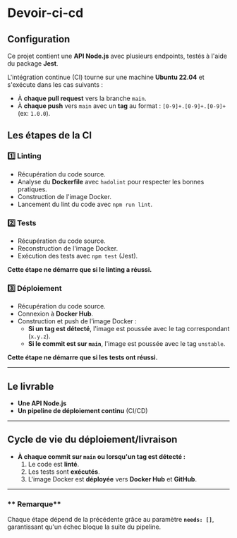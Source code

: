 # Devoir-ci-cd

## Configuration

Ce projet contient une **API Node.js** avec plusieurs endpoints, testés à l'aide du package **Jest**.

L'intégration continue (CI) tourne sur une machine **Ubuntu 22.04** et s'exécute dans les cas suivants :
- À **chaque pull request** vers la branche `main`.
- À **chaque push** vers `main` avec un **tag** au format : `[0-9]+.[0-9]+.[0-9]+` (ex: `1.0.0`).


## Les étapes de la CI
### 1️⃣ **Linting**
- Récupération du code source.
- Analyse du **Dockerfile** avec `hadolint` pour respecter les bonnes pratiques.
- Construction de l'image Docker.
- Lancement du lint du code avec `npm run lint`.

### 2️⃣ **Tests**
- Récupération du code source.
- Reconstruction de l'image Docker.
- Exécution des tests avec `npm test` (Jest).

**Cette étape ne démarre que si le linting a réussi.** 

### 3️⃣ **Déploiement**
- Récupération du code source.
- Connexion à **Docker Hub**.
- Construction et push de l’image Docker :
  - **Si un tag est détecté**, l'image est poussée avec le tag correspondant (`x.y.z`).
  - **Si le commit est sur `main`**, l'image est poussée avec le tag `unstable`.

**Cette étape ne démarre que si les tests ont réussi.**

---

## Le livrable

- **Une API Node.js**
- **Un pipeline de déploiement continu** (CI/CD)

---

## Cycle de vie du déploiement/livraison

- **À chaque commit sur `main` ou lorsqu'un tag est détecté :**
  1. Le code est **linté**.
  2. Les tests sont **exécutés**.
  3. L'image Docker est **déployée** vers **Docker Hub** et **GitHub**.

---

### ** Remarque**
Chaque étape dépend de la précédente grâce au paramètre **`needs: []`**, garantissant qu'un échec bloque la suite du pipeline.
